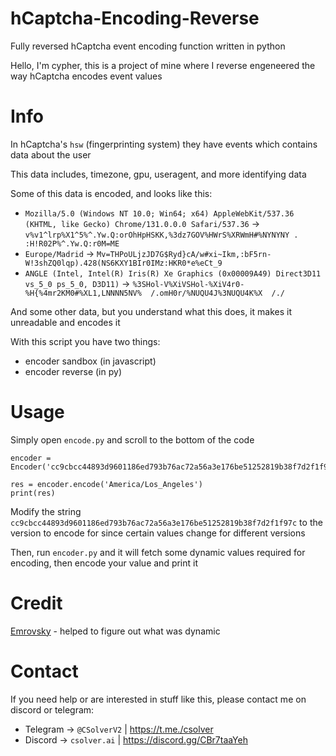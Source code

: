 # hCaptcha-Encoding-Reverse

Fully reversed hCaptcha event encoding function written in python

Hello, I'm cypher, this is a project of mine where I reverse engeneered the way hCaptcha encodes event values

# Info

In hCaptcha's `hsw` (fingerprinting system) they have events which contains data about the user

This data includes, timezone, gpu, useragent, and more identifying data

Some of this data is encoded, and looks like this:
- `Mozilla/5.0 (Windows NT 10.0; Win64; x64) AppleWebKit/537.36 (KHTML, like Gecko) Chrome/131.0.0.0 Safari/537.36` -> `v%v1^lrp%X1^5%^.Yw.Q:orOhHpHSKK,%3dz7GOV%HWrS%XRWmH#%NYNYNY . :H!R02P%^.Yw.Q:r0M=ME`
- `Europe/Madrid` -> `Mv=THPoULjzJD7G$Ryd}cA/w#xi~Ikm,:bF5rn-W!3shZQ0lqp).428(NS6KXY1BIr0IMz:HKR0*e%eCt_9`
- `ANGLE (Intel, Intel(R) Iris(R) Xe Graphics (0x00009A49) Direct3D11 vs_5_0 ps_5_0, D3D11)` -> `%3SHol-V%XiVSHol-%XiV4r0-%H{%4mr2KM0#%XL1,LNNNN5NV%  /.omH0r/%NUQU4J%3NUQU4K%X  /./`

And some other data, but you understand what this does, it makes it unreadable and encodes it

With this script you have two things: 
- encoder sandbox (in javascript)
- encoder reverse (in py)

# Usage

Simply open `encode.py` and scroll to the bottom of the code

```
encoder = Encoder('cc9cbcc44893d9601186ed793b76ac72a56a3e176be51252819b38f7d2f1f97c')

res = encoder.encode('America/Los_Angeles')
print(res)
```

Modify the string `cc9cbcc44893d9601186ed793b76ac72a56a3e176be51252819b38f7d2f1f97c` to the version to encode for since certain values change for different versions

Then, run `encoder.py` and it will fetch some dynamic values required for encoding, then encode your value and print it

# Credit
[Emrovsky](https://github.com/emrovsky) - helped to figure out what was dynamic

# Contact

If you need help or are interested in stuff like this, please contact me on discord or telegram: 

- Telegram -> `@CSolverV2` | https://t.me./csolver
- Discord -> `csolver.ai` | https://discord.gg/CBr7taaYeh
